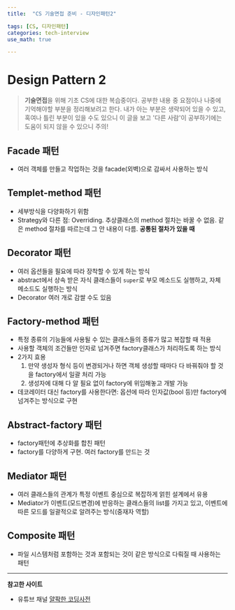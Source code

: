 ```yaml
---
title:	"CS 기술면접 준비 - 디자인패턴2"

tags: [CS, 디자인패턴]
categories: tech-interview
use_math: true

---
```

# Design Pattern 2

> **기술면접**을 위해 기초 CS에 대한 복습중이다.
공부한 내용 중 요점이나 나중에 기억해야할 부분을 정리해보려고 한다.
내가 아는 부분은 생략되어 있을 수 있고, 혹여나 틀린 부분이 있을 수도 있으니 이 글을 보고 '다른 사람'이 공부하기에는 도움이 되지 않을 수 있으니 주의!


## Facade 패턴
- 여러 객체를 만들고 작업하는 것을 facade(외벽)으로 감싸서 사용하는 방식

## Templet-method 패턴
- 세부방식을 다양화하기 위함
- Strategy와 다른 점: Overriding. 추상클래스의 method 절차는 바꿀 수 없음.
    같은 method 절차를 따르는데 그 안 내용이 다름.
    **공통된 절차가 있을 때**

## Decorator 패턴
- 여러 옵션들을 필요에 따라 장착할 수 있게 하는 방식
- abstract에서 상속 받은 자식 클래스들이 ``super``로 부모 메소드도 실행하고, 자체 메소드도 실행하는 방식
- Decorator 여러 개로 감쌀 수도 있음

## Factory-method 패턴
- 특정 종류의 기능들에 사용될 수 있는 클래스들의 종류가 많고 복잡할 때 적용
- 사용할 객체의 조건들만 인자로 넘겨주면 factory클래스가 처리하도록 하는 방식
- 2가지 효용
    1. 만약 생성자 형식 등이 변경되거나 하면 객체 생성할 때마다 다 바꿔줘야 할 것을 factory에서 일괄 처리 가능
    2. 생성자에 대해 다 알 필요 없이 factory에 위임해놓고 개발 가능
- 데코레이터 대신 factory를 사용한다면: 옵션에 따라 인자값(bool 등)만 factory에 넘겨주는 방식으로 구현

## Abstract-factory 패턴
- factory패턴에 추상화를 합친 패턴
- factory를 다양하게 구현. 여러 factory를 만드는 것

## Mediator 패턴
- 여러 클래스들의 관계가 특정 이벤트 중심으로 복잡하게 얽힌 설계에서 유용
- Mediator가 이벤트(모드변경)에 반응하는 클래스들의 list를 가지고 있고, 이벤트에 따른 모드를 일괄적으로 알려주는 방식(중재자 역할)

## Composite 패턴
- 파일 시스템처럼 포함하는 것과 포함되는 것이 같은 방식으로 다뤄질 때 사용하는 패턴

---

**참고한 사이트**
- 유튜브 채널 [얄팍한 코딩사전](https://www.youtube.com/channel/UC2nkWbaJt1KQDi2r2XclzTQ)
    